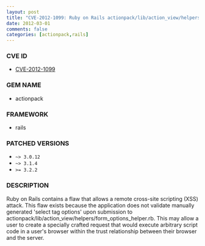 ```yaml
---
layout: post
title: "CVE-2012-1099: Ruby on Rails actionpack/lib/action_view/helpers/form_options_helper.rb Manually Generated Select Tag Options XSS"
date: 2012-03-01
comments: false
categories: [actionpack,rails]
---
```


### CVE ID

* [CVE-2012-1099](http://www.osvdb.org/show/osvdb/79727)

### GEM NAME

* actionpack

### FRAMEWORK

* rails

### PATCHED VERSIONS

* `~> 3.0.12`
* `~> 3.1.4`
* `>= 3.2.2`

### DESCRIPTION

Ruby on Rails contains a flaw that allows a remote cross-site scripting (XSS) 
attack. This flaw exists because the application does not validate manually
generated 'select tag options' upon submission to
actionpack/lib/action_view/helpers/form_options_helper.rb. This may allow a
user to create a specially crafted request that would execute arbitrary
script code in a user's browser within the trust relationship between their
browser and the server.

